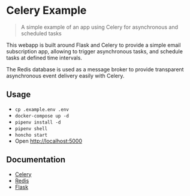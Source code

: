 # Celery Example

> A simple example of an app using Celery for asynchronous and scheduled tasks

This webapp is built around Flask and Celery to provide a simple email subscription app,
allowing to trigger asynchronous tasks, and schedule tasks at defined time intervals.

The Redis database is used as a message broker to provide transparent asynchronous
event delivery easily with Celery.

## Usage

- `cp .example.env .env`
- `docker-compose up -d`
- `pipenv install -d`
- `pipenv shell`
- `honcho start`
- Open [http://localhost:5000](http://localhost:5000)

## Documentation

- [Celery](https://docs.celeryproject.org)
- [Redis](https://redis.io)
- [Flask](https://flask.palletsprojects.com)
